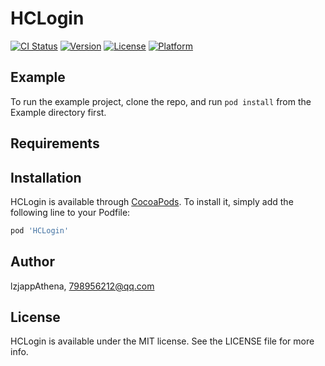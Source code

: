 # HCLogin

[![CI Status](https://img.shields.io/travis/lzjappAthena/HCLogin.svg?style=flat)](https://travis-ci.org/lzjappAthena/HCLogin)
[![Version](https://img.shields.io/cocoapods/v/HCLogin.svg?style=flat)](https://cocoapods.org/pods/HCLogin)
[![License](https://img.shields.io/cocoapods/l/HCLogin.svg?style=flat)](https://cocoapods.org/pods/HCLogin)
[![Platform](https://img.shields.io/cocoapods/p/HCLogin.svg?style=flat)](https://cocoapods.org/pods/HCLogin)

## Example

To run the example project, clone the repo, and run `pod install` from the Example directory first.

## Requirements

## Installation

HCLogin is available through [CocoaPods](https://cocoapods.org). To install
it, simply add the following line to your Podfile:

```ruby
pod 'HCLogin'
```

## Author

lzjappAthena, 798956212@qq.com

## License

HCLogin is available under the MIT license. See the LICENSE file for more info.
